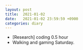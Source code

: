 ```yaml
---
layout: post
title:  2021-01-02
date:   2021-01-02 23:59:59 +0900
categories: diary
---
```


- [Research] coding 0.5 hour
- Walking and gaming Saturday.
